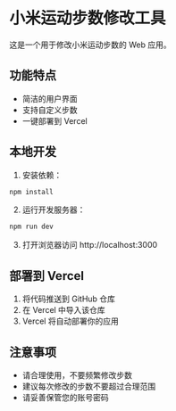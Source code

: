 # 小米运动步数修改工具

这是一个用于修改小米运动步数的 Web 应用。

## 功能特点

- 简洁的用户界面
- 支持自定义步数
- 一键部署到 Vercel

## 本地开发

1. 安装依赖：
```bash
npm install
```

2. 运行开发服务器：
```bash
npm run dev
```

3. 打开浏览器访问 http://localhost:3000

## 部署到 Vercel

1. 将代码推送到 GitHub 仓库
2. 在 Vercel 中导入该仓库
3. Vercel 将自动部署你的应用

## 注意事项

- 请合理使用，不要频繁修改步数
- 建议每次修改的步数不要超过合理范围
- 请妥善保管您的账号密码 